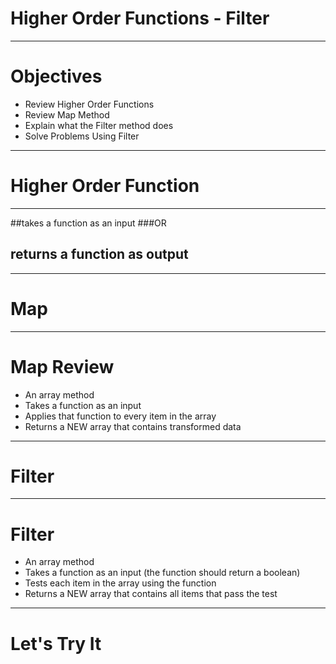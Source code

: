 # Higher Order Functions - Filter

---

# Objectives
- Review Higher Order Functions
- Review Map Method
- Explain what the Filter method does
- Solve Problems Using Filter

---

# Higher Order Function

---

##takes a function as an input
###OR
## returns a function as output

---

# Map

---

# Map Review
- An array method
- Takes a function as an input
- Applies that function to every item in the array
- Returns a NEW array that contains transformed data

---

# Filter

---

# Filter
- An array method
- Takes a function as an input (the function should return a boolean)
- Tests each item in the array using the function
- Returns a NEW array that contains all items that pass the test

---

# Let's Try It
